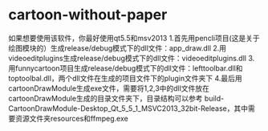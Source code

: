 # cartoon-without-paper
如果想要使用该软件，你最好使用qt5.5和msv2013
1.首先用pencli项目(这是关于绘图模块的）生成release/debug模式下的dll文件：app_draw.dll
2.用videoeditplugins生成release/debug模式下的dll文件：videoeditplugins.dll
3.用funnycartoon项目生成release/debug模式下的dll文件：lefttoolbar.dll和toptoolbal.dll，两个dll文件在生成的项目文件下的plugin文件夹下
4.最后用cartoonDrawModule生成exe文件，需要将1,2,3中的dll文件放在cartoonDrawModule生成的目录文件夹下，目录结构可以参考
build-CartoonDrawModule-Desktop_Qt_5_5_1_MSVC2013_32bit-Release，其中需要资源文件夹resources和ffmpeg.exe
